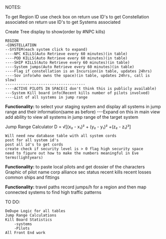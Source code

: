 NOTES:

To get Region ID use check box
	on return use ID's to get Constellation associated
		on return use ID's to get Systems associated


Create Tree display to show(order by #NPC kills)

	REGION
	-CONSTELLATION
	--SYSTEM(each system click to expand)
	----NPC KILLS(Auto Retrieve every 60 minutes)(in table)
	----POD KILLS(Auto Retrieve every 60 minutes)(in table)
	----SHIP KILLS(Auto Retrieve every 60 minutes)(in table)
	----System jumps(Auto Retrieve every 60 minutes)(in table)
	----Flag if constellation is an Incursion(in table, updates 24hrs)
	----Sov info(who owns the space)(in table, updates 24hrs, call is slow)
	------------------------------------
	----ACTIVE PILOTS IN SPACE(I don't think this is publicly available)
	---System Kill board info(Recent kills number of pilots involved)
	----List of all systems in jump range


**Functionality:** to select your staging system and display all systems in jump range and their information(same as before)
	---Expand on this in main view add ability to view all systems in jump range of the target system

Jump Range Calculator	D = √[(x₂ - x₁)² + (y₂ - y₁)² +(z₂ - z₁)²]

	Will need new database table with all system cords
	post for all system id's
	post all id's to get cords
	create check if security level is > 0 flag high security space
	need to figure out how to make the numbers meaningful in Eve terms(lightyears)


**Functionality:** to paste local pilots and get dossier of the characters
	Graphic of pilot
	name
	corp
	alliance
	sec status
	recent kills
	recent losses
	common ships and fittings

**Functionality:** travel paths
	record jumps/h for a region and then map connected systems to find high traffic patterns
	
TO DO:
    
    DeDupe Logic for all tables
    Jump Range Calculations
    Kill Board Statistics
        -systems
        -Pilots
    All Front End work




